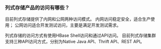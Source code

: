 ### 列式存储产品的访问有哪些？

目前列式存储提供了内网和公网两种访问模式。
内网访问稳定安全，适合生产使用；
公网访问适合开发测试访问，主要是满足开发测试需求。

列式存储的访问方式有使用HBase Shell访问和通过API访问。
目前列式存储集群支持三种API访问方式，分别为Native Java API、Thrift API、REST API。

